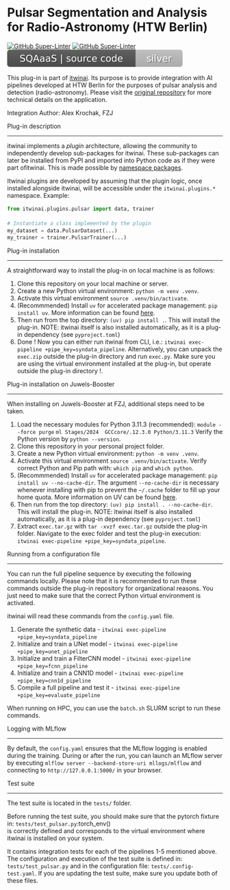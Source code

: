 # Pulsar Segmentation and Analysis for Radio-Astronomy (HTW Berlin)

[![GitHub Super-Linter](https://github.com/interTwin-eu/itwinai-plugin-template/actions/workflows/lint.yml/badge.svg)](https://github.com/marketplace/actions/super-linter)
[![GitHub Super-Linter](https://github.com/interTwin-eu/itwinai-plugin-template/actions/workflows/check-links.yml/badge.svg)](https://github.com/marketplace/actions/markdown-link-check)
[![SQAaaS source code](https://github.com/EOSC-synergy/itwinai-plugin-template.assess.sqaaas/raw/main/.badge/status_shields.svg)](https://sqaaas.eosc-synergy.eu/#/full-assessment/report/https://raw.githubusercontent.com/eosc-synergy/itwinai-plugin-template.assess.sqaaas/main/.report/assessment_output.json)

This plug-in is part of [itwinai](https://github.com/interTwin-eu/itwinai). Its purpose is
to provide integration with AI pipelines developed at HTW Berlin for the purposes
of pulsar analysis and detection (radio-astronomy).
Please visit the [original repository](https://gitlab.com/ml-ppa) for more technical
details on the application.

Integration Author: Alex Krochak, FZJ

Plug-in description

-----------------------------------------------------------------------------------------------
itwinai implements a *plugin* architecture, allowing the community to independently develop
sub-packages for itwinai. These sub-packages can later be installed from PyPI and imported
into Python code as if they were part ofitwinai. This is made possible by
[namespace packages](https://packaging.python.org/en/latest/guides/packaging-namespace-packages/).

Itwinai plugins are developed by assuming that the plugin logic,
once installed alongside itwinai, will be accessible under
the `itwinai.plugins.*` namespace. Example:

```python
from itwinai.plugins.pulsar import data, trainer

# Instantiate a class implemented by the plugin
my_dataset = data.PulsarDataset(...)
my_trainer = trainer.PulsarTrainer(...)
```

Plug-in installation

-----------------------------------------------------------------------------------------------

A straightforward way to install the plug-in on local machine is as follows:

1. Clone this repository on your local machine or server.
2. Create a new Python virtual environment: `python -m venv .venv`.
3. Activate this virtual environment `source .venv/bin/activate`.
4. (Recommmended) Install `uv` for accelerated package management: `pip install uv`.
More information can be found [here](https://docs.astral.sh/uv/).
5. Then run from the top directory: `(uv) pip install .`. This will install the plug-in.
NOTE: itwinai itself is also installed automatically,
as it is a plug-in dependency (see `pyproject.toml`)
6. Done ! Now you can either run itwinai from CLI, i.e.:
`itwinai exec-pipeline +pipe_key=syndata_pipeline`.
Alternatively, you can unpack the `exec.zip` outside the plug-in directory and run `exec.py`.
Make sure you are using the virtual environment installed at the plug-in,
but operate outside the plug-in directory !.


Plug-in installation on Juwels-Booster

-----------------------------------------------------------------------------------------------

When installing on Juwels-Booster at FZJ, additional steps need to be taken.

1. Load the necessary modules for Python 3.11.3 (recommended):
   `module --force purge`
   `ml Stages/2024  GCCcore/.12.3.0 Python/3.11.3`
   Verify the Python version by `python --version`.
2. Clone this repository in your personal project folder.
3. Create a new Python virtual environment: `python -m venv .venv`.
4. Activate this virtual environment `source .venv/bin/activate`.
   Verify correct Python and Pip path with:
   `which pip` and `which python`.
5. (Recommmended) Install `uv` for accelerated package management:
   `pip install uv --no-cache-dir`.
   The argument `--no-cache-dir` is necessary whenever installing with pip to prevent
   the `~/.cache` folder to fill up your home quota. 
   More information on UV can be found [here](https://docs.astral.sh/uv/).
6. Then run from the top directory: `(uv) pip install . --no-cache-dir`.
   This will install the plug-in.
   NOTE: itwinai itself is also installed automatically,
   as it is a plug-in dependency (see `pyproject.toml`)
7. Extract `exec.tar.gz` with `tar -xvzf exec.tar.gz` outside the plug-in folder.
   Navigate to the exec folder and test the plug-in execution:
   `itwinai exec-pipeline +pipe_key=syndata_pipeline`.


Running from a configuration file

-----------------------------------------------------------------------------------------------

You can run the full pipeline sequence by executing the following commands locally.
Please note that it is recommended to run these commands outside the plug-in repository for
organizational reasons. You just need to make sure that the correct Python virtual environment
is activated.

itwinai will read these commands from the `config.yaml` file.

1. Generate the synthetic data            - `itwinai exec-pipeline +pipe_key=syndata_pipeline`
2. Initialize and train a UNet model      - `itwinai exec-pipeline +pipe_key=unet_pipeline`
3. Initialize and train a FilterCNN model - `itwinai exec-pipeline +pipe_key=fcnn_pipeline`
4. Initialize and train a CNN1D model     - `itwinai exec-pipeline +pipe_key=cnn1d_pipeline`
5. Compile a full pipeline and test it    - `itwinai exec-pipeline +pipe_key=evaluate_pipeline`

When running on HPC, you can use the `batch.sh` SLURM script to run these commands.

Logging with MLflow

-----------------------------------------------------------------------------------------------

By default, the `config.yaml` ensures that the MLflow logging is enabled during the training.
During or after the run, you can launch an MLflow server by executing
`mlflow server --backend-store-uri mllogs/mlflow` and connecting to `http://127.0.0.1:5000/`
in your browser.

Test suite

-----------------------------------------------------------------------------------------------

The test suite is located in the `tests/` folder.

Before running the test suite, you should make sure that the pytorch fixture in:
`tests/test_pulsar.py`:torch_env()  
is correctly defined and corresponds to the virtual environment where itwinai is
installed on your system.

It contains integration tests for each of the pipelines 1-5 mentioned above. The configuration
and execution of the test suite is defined in: `tests/test_pulsar.py` and
in the configuration file: `tests/.config-test.yaml`.
If you are updating the test suite, make sure you update both of these files.
